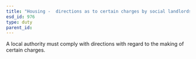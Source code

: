```yaml
---
title: "Housing -  directions as to certain charges by social landlords"
esd_id: 976
type: duty
parent_id:  
---
```


A local authority must comply with directions with regard to the making of certain charges.

